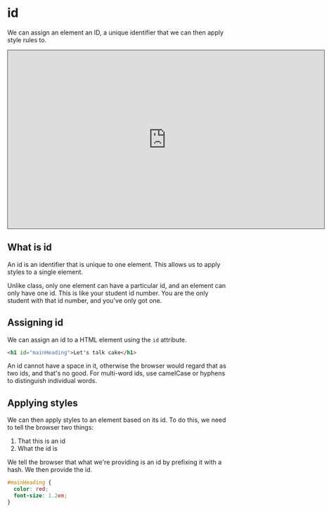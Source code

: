 # id

We can assign an element an ID, a unique identifier that we can then apply style rules to.

<iframe src="https://dmureplay.cloud.panopto.eu/Panopto/Pages/Embed.aspx?id=506ccbea-b9ab-409a-b51f-ac6900d04050&autoplay=false&offerviewer=true&showtitle=true&showbrand=false&start=0&interactivity=all" height="405" width="720" style="border: 1px solid #464646;" allowfullscreen allow="autoplay"></iframe>

## What is id

An id is an identifier that is unique to one element. This allows us to apply styles to a single element.

Unlike class, only one element can have a particular id, and an element can only have one id. This is like your student id number. You are the only student with that id number, and you've only got one.

## Assigning id

We can assign an id to a HTML element using the `id` attribute.

```HTML
<h1 id="mainHeading">Let's talk cake</h1>
```

An id cannot have a space in it, otherwise the browser would regard that as two ids, and that's no good. For multi-word ids, use camelCase or hyphens to distinguish individual words.

## Applying styles

We can then apply styles to an element based on its id. To do this, we need to tell the browser two things:

1. That this is an id
2. What the id is

We tell the browser that what we're providing is an id by prefixing it with a hash. We then provide the id.

```CSS
#mainHeading {
  color: red;
  font-size: 1.2em;
}
```
